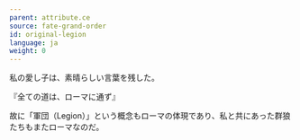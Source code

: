 ```yaml
---
parent: attribute.ce
source: fate-grand-order
id: original-legion
language: ja
weight: 0
---
```


私の愛し子は、素晴らしい言葉を残した。

『全ての道は、ローマに通ず』

故に「軍団（Legion）」という概念もローマの体現であり、私と共にあった群狼たちもまたローマなのだ。
